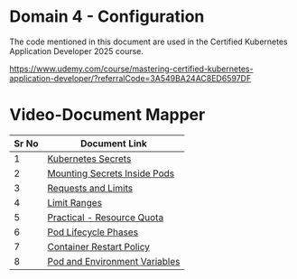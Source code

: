 # Domain 4 - Configuration

The code mentioned in this document are used in the Certified Kubernetes Application Developer 2025 course.

https://www.udemy.com/course/mastering-certified-kubernetes-application-developer/?referralCode=3A549BA24AC8ED6597DF


# Video-Document Mapper

| Sr No | Document Link |
| ------ | ------ |
| 1 | [Kubernetes Secrets][PlDa] |
| 2 | [Mounting Secrets Inside Pods][PlDb] |
| 3 | [Requests and Limits][PlDc]
| 4 | [Limit Ranges][PlDd]
| 5 | [Practical - Resource Quota][PlDe]
| 6 | [Pod Lifecycle Phases][PlDf]
| 7 | [Container Restart Policy][PlDg]
| 8 | [Pod and Environment Variables][PlDh]

   [PlDa]: <./secret-data.md>
   [PlDb]: <./mounting-secrets.md>
   [PlDc]: <./requests-limits.md>
   [PlDd]: <./limit-ranges.md>
   [PlDe]: <./resource-quota.md>
   [PlDf]: <./pod-phases.md>
   [PlDg]: <./restartPolicy.md>
   [PlDh]: <./pod-env-variables.md>
